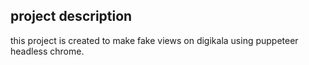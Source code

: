 
## project description
this project is created to make fake views on digikala using puppeteer headless chrome.

